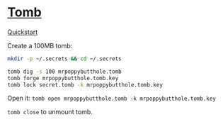 # [Tomb](https://www.dyne.org/software/tomb/)

[Quickstart](https://github.com/dyne/Tomb/wiki/Quickstart)

Create a 100MB tomb:

```sh
mkdir -p ~/.secrets && cd ~/.secrets

tomb dig -s 100 mrpoppybutthole.tomb
tomb forge mrpoppybutthole.tomb.key
tomb lock secret.tomb -k mrpoppybutthole.tomb.key
```

Open it: `tomb open mrpoppybutthole.tomb -k mrpoppybutthole.tomb.key`

`tomb close` to unmount tomb.

